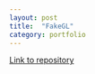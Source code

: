 ```yaml
---
layout: post
title:  "FakeGL"
category: portfolio
---
```


<!--end-excerpt-->

[Link to repository][repo]

[repo]: https://github.com/TMoCo/FakeGL
